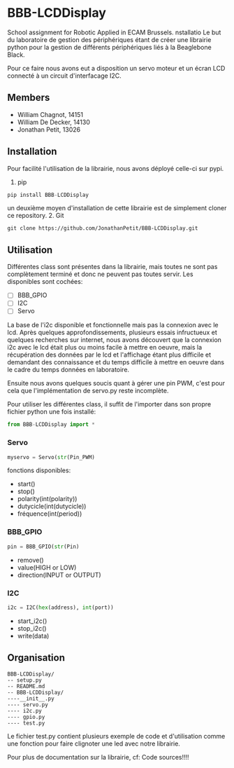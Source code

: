 # BBB-LCDDisplay
School assignment for Robotic Applied in ECAM Brussels.
nstallatio
Le but du laboratoire de gestion des périphériques étant de créer une librairie
python pour la gestion de différents périphériques liés à la Beaglebone Black.

Pour ce faire nous avons eut a disposition un servo moteur et un écran LCD connecté
à un circuit d'interfacage I2C.

## Members
- William Chagnot, 14151
- William De Decker, 14130
- Jonathan Petit, 13026

## Installation
Pour facilité l'utilisation de la librairie, nous avons déployé celle-ci sur pypi.

1. pip
```py
pip install BBB-LCDDisplay
```

un deuxième moyen d'installation de cette librairie est de simplement cloner ce repository.
2. Git
```
git clone https://github.com/JonathanPetit/BBB-LCDDisplay.git
```

## Utilisation
Différentes class sont présentes dans la librairie, mais toutes ne sont pas complètement
terminé et donc ne peuvent pas toutes servir. Les disponibles sont cochées:

- [ ] BBB_GPIO
- [ ] I2C
- [ ] Servo

La base de l'i2c disponible et fonctionnelle mais pas la connexion avec le lcd.
Après quelques approfondissements, plusieurs essais infructueux et quelques recherches
sur internet, nous avons découvert que la connexion i2c avec le lcd était plus ou moins
facile à mettre en oeuvre, mais la récupération des données par le lcd et l'affichage étant plus difficile
et demandant des connaissance et du temps difficile à mettre en oeuvre dans le cadre du temps
données en laboratoire.

Ensuite nous avons quelques soucis quant à gérer une pin PWM, c'est pour cela que
l'implémentation de servo.py reste incomplète.

Pour utiliser les différentes class, il suffit de l'importer dans son propre fichier
python une fois installé:

```py
from BBB-LCDDisplay import *
```

### Servo
```py
myservo = Servo(str(Pin_PWM)
```
fonctions disponibles:
- start()
- stop()
- polarity(int(polarity))
- dutycicle(int(dutycicle))
- fréquence(int(period))

### BBB_GPIO
```py
pin = BBB_GPIO(str(Pin)
```
- remove()
- value(HIGH or LOW)
- direction(INPUT or OUTPUT)

### I2C
```py
i2c = I2C(hex(address), int(port))
```
- start_i2c()
- stop_i2c()
- write(data)

## Organisation
```
BBB-LCDDisplay/
-- setup.py
-- README.md
-- BBB-LCDDisplay/
----__init__.py
---- servo.py
---- i2c.py
---- gpio.py
---- test.py
```

Le fichier test.py contient plusieurs exemple de code et d'utilisation comme une 
fonction pour faire clignoter une led avec notre librairie.

Pour plus de documentation sur la librairie, cf: Code sources!!!!

